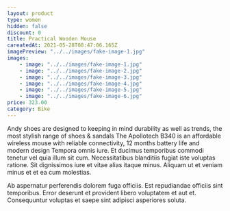 ```yaml
---
layout: product
type: women
hidden: false
discount: 0
title: Practical Wooden Mouse
careatedAt: 2021-05-28T08:47:06.165Z
imagePreview: "../../images/fake-image-1.jpg"
images:
    - image: "../../images/fake-image-1.jpg"
    - image: "../../images/fake-image-2.jpg"
    - image: "../../images/fake-image-3.jpg"
    - image: "../../images/fake-image-4.jpg"
    - image: "../../images/fake-image-5.jpg"
    - image: "../../images/fake-image-6.jpg"
price: 323.00
category: Bike
---
```

Andy shoes are designed to keeping in mind durability as well as trends, the most stylish range of shoes & sandals
The Apollotech B340 is an affordable wireless mouse with reliable connectivity, 12 months battery life and modern design
Tempora omnis iure. Et ducimus temporibus commodi tenetur vel quia illum sit cum. Necessitatibus blanditiis fugiat iste voluptas ratione. Sit dignissimos iure et vitae alias itaque minus. Aliquam ut et veniam minus et et ea cum molestias.
 Ab aspernatur perferendis dolorem fuga officiis. Est repudiandae officiis sint temporibus. Error deserunt et provident libero voluptatem et aut et. Consequuntur voluptas et saepe sint adipisci asperiores soluta.
